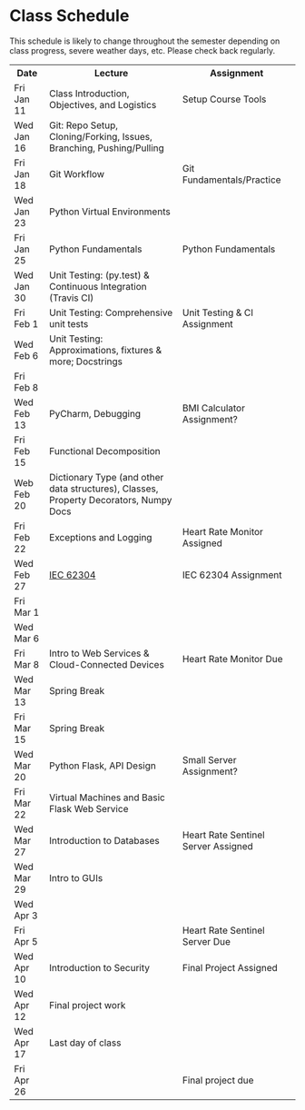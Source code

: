 # Class Schedule

This schedule is likely to change throughout the semester depending on class
progress, severe weather days, etc.  Please check back regularly.

<table>

<tr>
<th>Date</th>
<th>Lecture</th>
<th>Assignment</th>
</tr>

<tr>
<td>Fri Jan 11</td>
  <td>Class Introduction, Objectives, and Logistics
  <td>Setup Course Tools</td>
  <!--<td><a href="Lectures/FirstDayClass/lecture01.md">Class Introduction, Objectives and Logistics</a></td>-->
  <!--<td><a href="Assignments/01_tool_setup_git_fundamentals.md">[01] Setup Course Tools & Git Fundamentals</a></td>-->
</tr>

<tr>
<td>Wed Jan 16</td>
  <td>Git: Repo Setup, Cloning/Forking, Issues, Branching, Pushing/Pulling</a></td>
  <td></td>
</tr>

<tr>
<td>Fri Jan 18</td>
  <td>Git Workflow</a></td>
  <td>Git Fundamentals/Practice</td>
  <!--<td><a href="Assignments/getting_started_git.md">Getting Started with git</a></td>-->
</tr>

<tr>
<td>Wed Jan 23</td>
<td>Python Virtual Environments</a></td>
<td></td>
</tr>

<tr>
<td>Fri Jan 25</td> 
<td>Python Fundamentals</a></td>
<td>Python Fundamentals</td>
</tr>

<tr>
<td>Wed Jan 30</td>
<td>Unit Testing: (py.test) & Continuous Integration (Travis CI)</a></td>
<td></td>
</tr>

<tr>
<td>Fri Feb 1</td>
<td>Unit Testing: Comprehensive unit tests</td>
<td>Unit Testing & CI Assignment</td>
</tr>

<tr>
<td>Wed Feb 6</td>
<td>Unit Testing:  Approximations, fixtures & more; Docstrings</td>
<td></td>
</tr>

<tr>
<td>Fri Feb 8</td>
<td> </td>
<td></td>
</tr>

<tr>
<td>Wed Feb 13</td>
<td>PyCharm, Debugging</td>
<td>BMI Calculator Assignment?</td>
</tr>

<tr>
<td>Fri Feb 15</td>
<td>Functional Decomposition</td>
<td></td>
</tr>

<tr>
<td>Web Feb 20</td>
<td>Dictionary Type (and other data structures), Classes, Property Decorators, Numpy Docs</td>
<td></td>
</tr>

<tr>
<td>Fri Feb 22</td>
<td>Exceptions and Logging</td>
<td>Heart Rate Monitor Assigned</td>
</tr>

<tr>
<td>Wed Feb 27</td>
<td><a href="https://en.wikipedia.org/wiki/IEC_62304">IEC 62304</a></td>
<td>IEC 62304 Assignment</td>
</tr>

<tr>
<td>Fri Mar 1 </td>
<td></td>
<td></td>
</tr>

<tr>
<td>Wed Mar 6</td>
<td></td>
<td></td>
</tr>

<tr>
<td>Fri Mar 8</td>
<td>Intro to Web Services & Cloud-Connected Devices</td>
<td>Heart Rate Monitor Due</td>
</tr>

<tr>
<td>Wed Mar 13</td>
<td>Spring Break </td>
<td></td>
</tr>

<tr>
<td>Fri Mar 15</td>
<td>Spring Break</td>
<td></td>
<!--<td><a href="https://realpython.com/python-matplotlib-guide/">Matplotlib</a> / Seaborn</td>-->
<!--<td><a href="https://build-system.fman.io/pyqt5-tutorial">Building a GUI with Qt5</a></td>-->
<!--<td>Pandas (DataFrames), Data Wrangling</td>-->
</tr>

<tr>
<td>Wed Mar 20</td>
  <td>Python Flask, API Design</td>
  <td>Small Server Assignment?</td>
</tr>

<tr>
<td>Fri Mar 22</td>
<!--<td><a href="Lectures/react/intro.md">Web/Mobile client (ReactJS) Introduction [SK]</a></td>-->
  <td>Virtual Machines and Basic Flask Web Service</td>
<td></td>
</tr>

<tr>
<td>Wed Mar 27</td>
<!--<td><a href="Lectures/react/lecture2.md">Polished ReactJS + RESTful API Requests [SK]</a></td>-->
<!--<td><a href="Lectures/react/assignment.md">[09] Heart Rate Physician Client (due 4/4/18 @ 11:59pm)</a></td>-->
  <td>Introduction to Databases</td>
  <td>Heart Rate Sentinel Server Assigned</td>
</tr>

<tr>
  <td>Wed Mar 29</td>
  <td>Intro to GUIs</td>
  <td></td>
</tr>

<tr>
<td>Wed Apr 3</td>
<td></td>
<td></td>
</tr>

<tr>
<td>Fri Apr 5</td>
<td></td>
<td>Heart Rate Sentinel Server Due</td>
</tr>

<tr>
<td>Wed Apr 10</td>
<td>Introduction to Security</td>
<td>Final Project Assigned</td>
</tr>

<tr>
<td>Wed Apr 12</td>
<td>Final project work</td>
<td></td>
</tr>

<tr>
<td>Wed Apr 17</td>
<td>Last day of class</td>
<td></td>
</tr>

<tr>
<td>Fri Apr 26</td>
<td></td>
<td>Final project due</td>
</tr>

<table>
